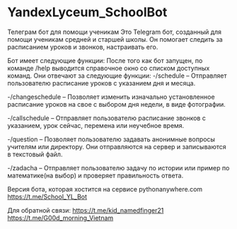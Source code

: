 # YandexLyceum_SchoolBot
Телеграм бот для помощи ученикам
Это Telegram бот, созданный для помощи ученикам средней и старшей школы.
Он помогает следить за расписанием уроков и звонков, настраивать его.

Бот имеет следующие функции:
После того как бот запущен, по команде /help выводится справочное окно со списком доступных команд.  Они отвечают за следующие функции:
-/schedule – Отправляет пользователю расписание уроков с указанием дня и месяца.

-/changeschedule – Позволяет изменить изначально установленное расписание уроков на свое с выбором дня недели, в виде фотографии.

-/callschedule – Отправляет пользователю расписание звонков с указанием, урок сейчас, перемена или неучебное время.

-/question – Позволяет пользователю задавать анонимные вопросы учителям или директору. Они отправляются на сервер и записываются в текстовый файл.

-/zadacha – Отправляет пользователю задачу по истории или пример по математике(на выбор) и проверяет правильность ответа.


Версия бота, которая хостится на сервисе pythonanywhere.com
https://t.me/School_YL_Bot

Для обратной связи:
https://t.me/kid_namedfinger21
https://t.me/G00d_morning_Vietnam
